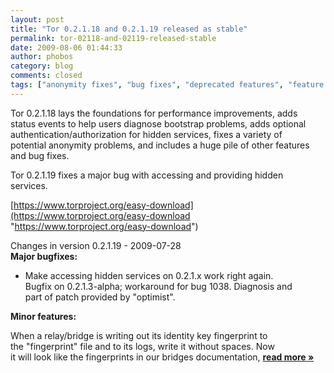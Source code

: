 ```yaml
---
layout: post
title: "Tor 0.2.1.18 and 0.2.1.19 released as stable"
permalink: tor-02118-and-02119-released-stable
date: 2009-08-06 01:44:33
author: phobos
category: blog
comments: closed
tags: ["anonymity fixes", "bug fixes", "deprecated features", "feature enhancements", "stable release"]
---
```


Tor 0.2.1.18 lays the foundations for performance improvements, adds  
 status events to help users diagnose bootstrap problems, adds optional  
 authentication/authorization for hidden services, fixes a variety of  
 potential anonymity problems, and includes a huge pile of other features  
 and bug fixes.

Tor 0.2.1.19 fixes a major bug with accessing and providing hidden  
 services.

[https://www.torproject.org/easy-download](https://www.torproject.org/easy-download "https://www.torproject.org/easy-download")

Changes in version 0.2.1.19 - 2009-07-28  
 **Major bugfixes:**

-   Make accessing hidden services on 0.2.1.x work right again.  
     Bugfix on 0.2.1.3-alpha; workaround for bug 1038. Diagnosis and  
     part of patch provided by "optimist".

**Minor features:**

When a relay/bridge is writing out its identity key fingerprint to  
 the "fingerprint" file and to its logs, write it without spaces. Now  
 it will look like the fingerprints in our bridges documentation, [**read more »**](https://blog.torproject.org/blog/tor-02118-and-02119-released-stable)
